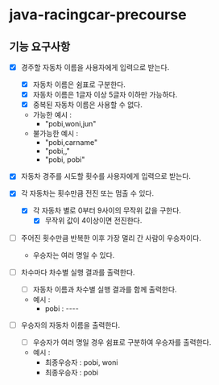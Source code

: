 # java-racingcar-precourse

## 기능 요구사항

- [X] 경주할 자동차 이름을 사용자에게 입력으로 받는다.
  - [X] 자동차 이름은 쉼표로 구분한다.
  - [x] 자동차 이름은 1글자 이상 5글자 이하만 가능하다.
  - [X] 중복된 자동차 이름은 사용할 수 없다.
  - 가능한 예시 : 
    - "pobi,woni,jun"
  - 불가능한 예시 :
    - "pobi,carname"
    - "pobi,,"
    - "pobi, pobi"
- [X] 자동차 경주를 시도할 횟수를 사용자에게 입력으로 받는다.

- [X] 각 자동차는 횟수만큼 전진 또는 멈출 수 있다. 
    - [X] 각 자동차 별로 0부터 9사이의 무작위 값을 구한다.
        - [X] 무작위 값이 4이상이면 전진한다.
- [ ] 주어진 횟수만큼 반복한 이후 가장 멀리 간 사람이 우승자이다.
  - 우승자는 여러 명일 수 있다.

- [ ] 차수마다 차수별 실행 결과를 출력한다.
  - [ ] 자동차 이름과 차수별 실행 결과를 함께 출력한다.
  - 예시 :
    - pobi : ----
- [ ] 우승자의 자동차 이름을 출력한다.
  - [ ] 우승자가 여러 명일 경우 쉼표로 구분하여 우승자를 출력한다.
  - 예시 :
    - 최종우승자 : pobi, woni
    - 최종우승자 : pobi